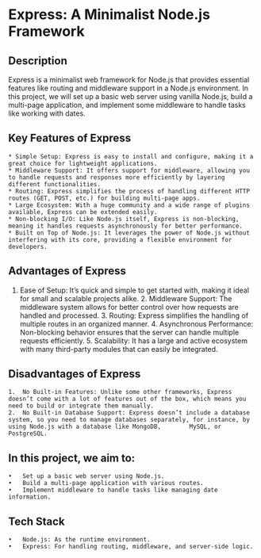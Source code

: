 # Express: A Minimalist Node.js Framework


## Description
Express is a minimalist web framework for Node.js that provides essential features like routing and middleware support in a Node.js environment.
In this project, we will set up a basic web server using vanilla Node.js, build a multi-page application, and implement some middleware to handle tasks like working with dates.


## Key Features of Express
 	* Simple Setup: Express is easy to install and configure, making it a great choice for lightweight applications.
	* Middleware Support: It offers support for middleware, allowing you to handle requests and responses more efficiently by layering different functionalities.
	* Routing: Express simplifies the process of handling different HTTP routes (GET, POST, etc.) for building multi-page apps.
	* Large Ecosystem: With a huge community and a wide range of plugins available, Express can be extended easily.
	* Non-blocking I/O: Like Node.js itself, Express is non-blocking, meaning it handles requests asynchronously for better performance.
	* Built on Top of Node.js: It leverages the power of Node.js without interfering with its core, providing a flexible environment for developers.


## Advantages of Express
  1.	Ease of Setup: It’s quick and simple to get started with, making it ideal for small and scalable projects alike.
	2.	Middleware Support: The middleware system allows for better control over how requests are handled and processed.
	3.	Routing: Express simplifies the handling of multiple routes in an organized manner.
	4.	Asynchronous Performance: Non-blocking behavior ensures that the server can handle multiple requests efficiently.
	5.	Scalability: It has a large and active ecosystem with many third-party modules that can easily be integrated.


## Disadvantages of Express

	1.	No Built-in Features: Unlike some other frameworks, Express doesn’t come with a lot of features out of the box, which means you need to build or integrate them manually.
	2.	No Built-in Database Support: Express doesn’t include a database system, so you need to manage databases separately, for instance, by using Node.js with a database like MongoDB,        MySQL, or PostgreSQL.

  ## In this project, we aim to:

	•	Set up a basic web server using Node.js.
	•	Build a multi-page application with various routes.
	•	Implement middleware to handle tasks like managing date information.

  ## Tech Stack

	•	Node.js: As the runtime environment.
	•	Express: For handling routing, middleware, and server-side logic.





